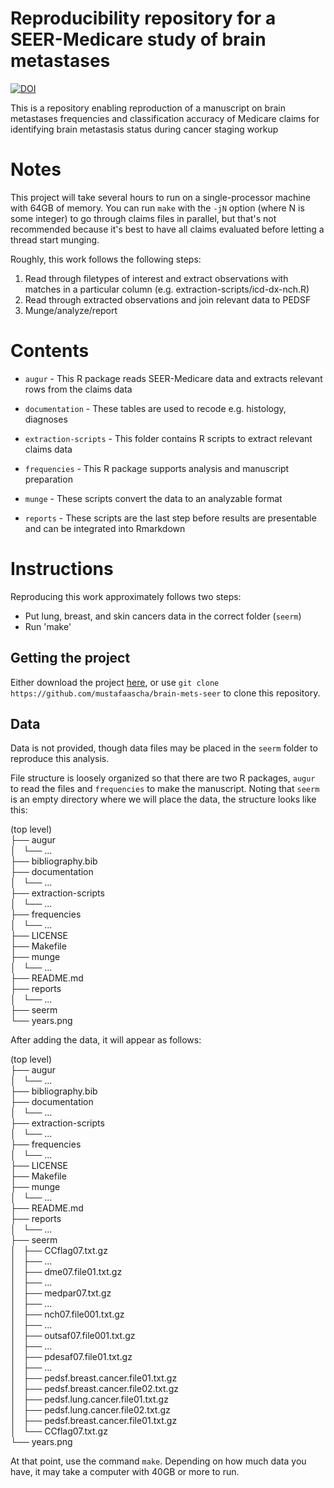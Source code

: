 # Reproducibility repository for a SEER-Medicare study of brain metastases

[![DOI](https://zenodo.org/badge/DOI/10.5281/zenodo.1300053.svg)](https://doi.org/10.5281/zenodo.1300053)

This is a repository enabling reproduction of a manuscript on brain metastases frequencies and classification accuracy of Medicare claims for identifying brain metastasis status during cancer staging workup

# Notes  

This project will take several hours to run on a single-processor machine with 64GB of memory. You can run `make` with the `-jN` option (where N is some integer) to go through claims files in parallel, but that's not recommended because it's best to have all claims evaluated before letting a thread start munging.     

Roughly, this work follows the following steps: 

1. Read through filetypes of interest and extract observations with matches in a particular column (e.g. extraction-scripts/icd-dx-nch.R)     
2. Read through extracted observations and join relevant data to PEDSF     
3. Munge/analyze/report     

# Contents

- `augur` - This R package reads SEER-Medicare data and extracts relevant rows from the claims data   

- `documentation` - These tables are used to recode e.g. histology, diagnoses    

- `extraction-scripts` - This folder contains R scripts to extract relevant claims data     

- `frequencies` - This R package supports analysis and manuscript preparation    

- `munge` - These scripts convert the data to an analyzable format     

- `reports` - These scripts are the last step before results are presentable and can be integrated into Rmarkdown

# Instructions 

Reproducing this work approximately follows two steps: 
- Put lung, breast, and skin cancers data in the correct folder (`seerm`)
- Run 'make'   

## Getting the project

Either download the project [here](link), or use `git clone https://github.com/mustafaascha/brain-mets-seer` to clone this repository. 

## Data  

Data is not provided, though data files may be placed in the `seerm` folder to reproduce this analysis. 

File structure is loosely organized so that there are two R packages, `augur` to read the files and `frequencies` to make the manuscript. Noting that `seerm` is an empty directory where we will place the data, the structure looks like this: 

(top level)   
├── augur    
│   └── ...    
├── bibliography.bib    
├── documentation    
│   └── ...    
├── extraction-scripts    
│   └── ...    
├── frequencies    
│   └── ...    
├── LICENSE    
├── Makefile    
├── munge    
│   └── ...    
├── README.md    
├── reports    
│   └── ...    
├── seerm     
└── years.png    
  
After adding the data, it will appear as follows: 


(top level)    
├── augur     
│   └── ...     
├── bibliography.bib    
├── documentation    
│   └── ...    
├── extraction-scripts    
│   └── ...    
├── frequencies    
│   └── ...    
├── LICENSE    
├── Makefile    
├── munge    
│   └── ...    
├── README.md    
├── reports    
│   └── ...    
├── seerm     
│   ├── CCflag07.txt.gz    
│   ├── ...    
│   ├── dme07.file01.txt.gz    
│   ├── ...    
│   ├── medpar07.txt.gz    
│   ├── ...    
│   ├── nch07.file001.txt.gz    
│   ├── ...    
│   ├── outsaf07.file001.txt.gz    
│   ├── ...    
│   ├── pdesaf07.file01.txt.gz    
│   ├── ...    
│   ├── pedsf.breast.cancer.file01.txt.gz    
│   ├── pedsf.breast.cancer.file02.txt.gz    
│   ├── pedsf.lung.cancer.file01.txt.gz    
│   ├── pedsf.lung.cancer.file02.txt.gz    
│   ├── pedsf.breast.cancer.file01.txt.gz    
│   └── CCflag07.txt.gz    
└── years.png    

At that point, use the command `make`. Depending on how much data you have, it may take a computer with 40GB or more to run. 














